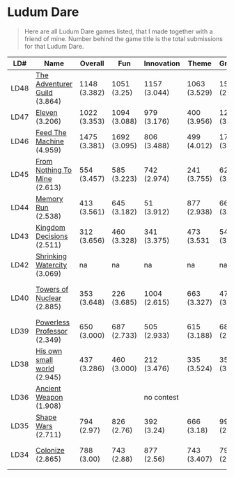 # Ludum Dare

> Here are all Ludum Dare games listed, that I made together with a friend of mine.
> Number behind the game title is the total submissions for that Ludum Dare.



LD# | Name | Overall | Fun | Innovation | Theme | Graphics | Audio | Humor | Mood|Theme
--- |----|---------|-----|------------|-------|----------|-------|-------|-----|-----
LD48|[The Adventurer Guild](https://ldjam.com/events/ludum-dare/48/the-adventurer-guild)<br>(3.864)|1148<br>(3.382)|1051<br>(3.25)|1157<br>(3.044)|1063<br>(3.529)|1536<br>(2.971)|na|986<br>(2.565)|1463<br>(3.045)|Deeper And Deeper
LD47|[Eleven](https://ldjam.com/events/ludum-dare/47/eleven)<br>(3.206)|1022<br>(3.353)|1094<br>(3.088)|979<br>(3.176)|400<br>(3.956)|1254<br>(3.0)|na|1112<br>(2.207)|1190<br>(3.0)|Stuck In A Loop
LD46|[Feed The Machine](https://ldjam.com/events/ludum-dare/46/$198659)<br>(4.959)|1475<br>(3.381)|1692<br>(3.095)|806<br>(3.488)|499<br>(4.012)|1788<br>(3.167)|na|1262<br>(2.806)|1032<br>(3.488)|Keep It Alive
LD45|[From Nothing To Mine](https://ldjam.com/events/ludum-dare/45/from-nothing-to-mine)<br>(2.613)  |554<br>(3.457)|585<br>(3.223)|742<br>(2.974)|241<br>(3.755)|626<br>(3.426)|na|703<br>(2.411)|869<br>(2.913)|Start With Nothing
LD44|[Memory Run](https://ldjam.com/events/ludum-dare/44/memory-run) <br>(2.538)                     |413<br>(3.561)|645<br>(3.182)|51<br>(3.912)|877<br>(2.938)|660<br>(3.364)|na|592<br>(2.750)|623<br>(3.233)|Your Life Is Currency
LD43|[Kingdom Decisions](https://ldjam.com/events/ludum-dare/43/kingdom-decisions)  <br>(2.511)      |312<br>(3.656)|460<br>(3.328)|341<br>(3.375)|473<br>(3.531|547<br>(3.453)|na|523<br>(2.823)|699<br>(3.094)|Sacrifices Must Be Made
LD42|[Shrinking Watercity](https://ldjam.com/events/ludum-dare/42/shrinking-watercity) <br>(3.069)   |na|na|na|na|na|na|na|na|Running Out Of Space
LD40|[Towers of Nuclear](https://ldjam.com/events/ludum-dare/40/towers-for-nuclear)   <br>(2.885)     |353<br>(3.648)|226<br>(3.685)|1004<br>(2.615)|663<br>(3.327)|477<br>(3.648)|347<br>(3.404)|879<br>(2.227)|873<br>(2.875)|The More You Have The Worst It Is
LD39|[Powerless Professor](https://ldjam.com/events/ludum-dare/39/powerless-professor) <br>(2.349)   |650<br>(3.000)|687<br>(2.733)|505<br>(2.933)|615<br>(3.188)|689<br>(2.750)|na|350<br>(2.571)|781<br>(2.214)|Running Out Of Power
LD38|[His own small world](https://ldjam.com/events/ludum-dare/38/his-own-small-world)<br>(2.945)    |437<br>(3.286)|460<br>(3.000)|212<br>(3.476)|335<br>(3.524)|355<br>(3.619)|na|266<br>(2.947)|258<br>(3.474)|Small World
LD36|[Ancient Weapon](http://web.archive.org/web/20170918135511/http://ludumdare.com/compo/ludum-dare-36/?action=preview&uid=66047)<br>(1.908) |||no contest||||||Ancient Technology
LD35|[Shape Wars](http://web.archive.org/web/20170929220921/http://ludumdare.com/compo/ludum-dare-35/?action=preview&uid=66047)<br>(2.711)     |794<br>(2.97)|826<br>(2.76)|392<br>(3.24)|666<br>(3.18)|994<br>(2.39)|340<br>(3.25)|653<br>(2.21)|738<br>(2.84)|Shapeshift
LD34|[Colonize](http://web.archive.org/web/20161107044748/http://ludumdare.com/compo/ludum-dare-34/?action=preview&uid=66047)<br>(2.865)       |788<br>(3.00)|743<br>(2.88)|877<br>(2.56)|743<br>(3.407)|791<br>(2.87)|721<br>(1.50)|851<br>(1.57)|867<br>(2.64)|Two Button Controls, Growing
